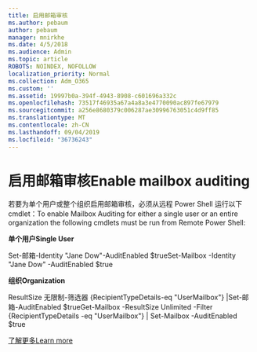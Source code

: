 ```yaml
---
title: 启用邮箱审核
ms.author: pebaum
author: pebaum
manager: mnirkhe
ms.date: 4/5/2018
ms.audience: Admin
ms.topic: article
ROBOTS: NOINDEX, NOFOLLOW
localization_priority: Normal
ms.collection: Adm_O365
ms.custom: ''
ms.assetid: 19997b0a-394f-4943-8908-c601696a332c
ms.openlocfilehash: 73517f46935a67a4a8a3e4770090ac897fe67979
ms.sourcegitcommit: a256e8680379c006287ae30996763051c4d9ff85
ms.translationtype: MT
ms.contentlocale: zh-CN
ms.lasthandoff: 09/04/2019
ms.locfileid: "36736243"
---
```

# <a name="enable-mailbox-auditing"></a><span data-ttu-id="ef64f-102">启用邮箱审核</span><span class="sxs-lookup"><span data-stu-id="ef64f-102">Enable mailbox auditing</span></span>

<span data-ttu-id="ef64f-103">若要为单个用户或整个组织启用邮箱审核，必须从远程 Power Shell 运行以下 cmdlet：</span><span class="sxs-lookup"><span data-stu-id="ef64f-103">To enable Mailbox Auditing for either a single user or an entire organization the following cmdlets must be run from Remote Power Shell:</span></span>
  
 <span data-ttu-id="ef64f-104">**单个用户**</span><span class="sxs-lookup"><span data-stu-id="ef64f-104">**Single User**</span></span>
  
<span data-ttu-id="ef64f-105">Set-邮箱-Identity "Jane Dow"-AuditEnabled $true</span><span class="sxs-lookup"><span data-stu-id="ef64f-105">Set-Mailbox -Identity "Jane Dow" -AuditEnabled $true</span></span>
  
 <span data-ttu-id="ef64f-106">**组织**</span><span class="sxs-lookup"><span data-stu-id="ef64f-106">**Organization**</span></span>
  
<span data-ttu-id="ef64f-107">ResultSize 无限制-筛选器 {RecipientTypeDetails-eq "UserMailbox"} |Set-邮箱-AuditEnabled $true</span><span class="sxs-lookup"><span data-stu-id="ef64f-107">Get-Mailbox -ResultSize Unlimited -Filter {RecipientTypeDetails -eq "UserMailbox"} | Set-Mailbox -AuditEnabled $true</span></span>
  
[<span data-ttu-id="ef64f-108">了解更多</span><span class="sxs-lookup"><span data-stu-id="ef64f-108">Learn more</span></span>](https://docs.microsoft.com/office365/securitycompliance/enable-mailbox-auditing)
  


